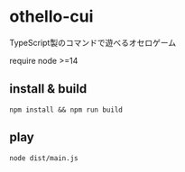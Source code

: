 # othello-cui
TypeScript製のコマンドで遊べるオセロゲーム

require node >=14

## install & build
`npm install && npm run build`

## play
`node dist/main.js`
